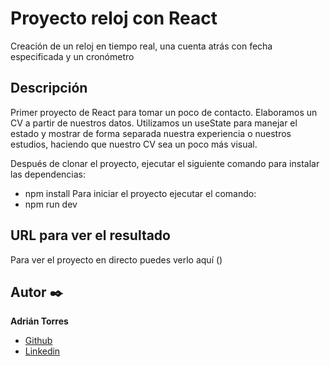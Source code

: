 # Proyecto reloj con React

Creación de un reloj en tiempo real, una cuenta atrás con fecha especificada y un cronómetro

  ## Descripción
Primer proyecto de React para tomar un poco de contacto. Elaboramos un CV a partir de nuestros datos. 
Utilizamos un useState para manejar el estado y mostrar de forma separada nuestra experiencia o nuestros estudios, haciendo que nuestro CV sea un poco más visual.

Después de clonar el proyecto, ejecutar el siguiente comando para instalar las dependencias:
 - npm install
Para iniciar el proyecto ejecutar el comando:
  - npm run dev

  ## URL para ver el resultado
Para ver el proyecto en directo puedes verlo aquí ()


  ## Autor ✒️
**Adrián Torres**
* [Github](https://github.com/Adriat1994)
* [Linkedin](https://www.linkedin.com/in/adri%C3%A1n-torres-serrano-a2519a141/)

